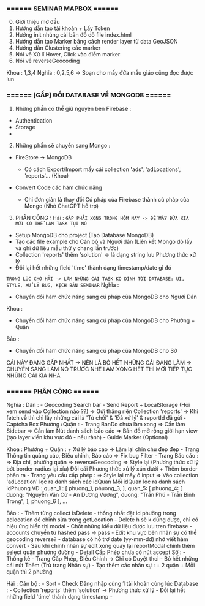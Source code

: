 
### ====== SEMINAR MAPBOX ======
0. Giới thiệu mở đầu
1. Hướng dẫn tạo tài khoản + Lấy Token
2. Hướng init nhúng cái bản đồ dô file index.html
3. Hướng dẫn tạo Marker bằng cách render layer từ data GeoJSON
4. Hướng dẫn Clustering các marker 
5. Nói về Xử lí Hover, Click vào điểm marker
6. Nói về reverseGeocoding

Khoa : 1,3,4
Nghĩa : 0,2,5,6
=> Soạn cho mấy đứa mẫu giáo cũng đọc được lun


### ====== [GẤP] ĐỔI DATABASE VỀ MONGODB ======
1. Những phần có thể giữ nguyên bên Firebase :
- Authentication
- Storage
- 

2. Những phần sẽ chuyển sang Mongo :
- FireStore -> MongoDB
    + Có cách Export/Import mấy cái collection 'ads', 'adLocations', 'reports'... (Khoa)

- Convert Code các hàm chức năng
    + Chỉ đơn giản là thay đổi Cú pháp của Firebase thành cú pháp của Mongo (Nhờ ChatGPT hỗ trợ)

3. PHÂN CÔNG :
Hải : `GẤP PHẢI XONG TRONG HÔM NAY -> ĐỂ MẤY ĐỨA KIA MỚI CÓ THỂ LÀM TASK TỤI NÓ`
- Setup MongoDB cho project (Tạo Database MongoDB)
- Tạo các file example cho Cán bộ và Người dân (Liên kết Mongo dô lấy và ghi dữ liệu mẫu thử y chang lần trước)
- Collection 'reports' thêm 'solution' -> là dạng string lưu Phương thức xử lý
- Đổi lại hết những field 'time' thành dạng timestamp/date gì đó

`TRONG LÚC CHỜ HẢI -> LÀM NHỮNG CÁI TASK KO DÍNH TỚI DATABASE: UI, STYLE, XỬ LÝ BUG, KỊCH BẢN SEMINAR`
Nghĩa :
- Chuyển đổi hàm chức năng sang cú pháp của MongoDB cho Người Dân

Khoa :
- Chuyển đổi hàm chức năng sang cú pháp của MongoDB cho Phường + Quận

Bảo :
- Chuyển đổi hàm chức năng sang cú pháp của MongoDB cho Sở

CÁI NÀY ĐANG GẤP NHẤT -> NÊN LÀ BỎ HẾT NHỮNG CÁI ĐANG LÀM -> CHUYỂN SANG LÀM NÓ TRƯỚC NHE
LÀM XONG HẾT THÌ MỚI TIẾP TỤC NHỮNG CÁI KIA NHA



### ====== PHÂN CÔNG ======

Nghĩa :
    Dân :
        - Geocoding Search bar
        - Send Report + LocalStorage (Hỏi xem send vào Collection nào ??)
            => Gửi thăng rlên Collection 'reports'
            => Khi fetch về thì chỉ lấy những cái là 'Từ chối' & 'Đã xử lý' & reportId đã gửi
        - Captcha Box
    Phường+Quận :
        - Trang BanDo chưa làm xong
            => Cần làm Sidebar
            => Cần làm Nút danh sách báo cáo
            => Bản đồ mở rộng giới hạn view (tạo layer viền khu vực đó - nếu rảnh)
        - Guide Marker (Optional)

Khoa :
    Phường + Quận :
        + Xử lý báo cáo -> Làm lại chỉn chu đẹp đẹp
        - Trang Thông tin quảng cáo, Điều chỉnh, Báo cáo
            => Fix bug Filter
        - Trang Báo cáo :
            => Địa chỉ, phường quận => reverseGeocoding
            => Style lại (Phương thức xử lý bớt border-radius lại xíu)
            Đổi cái Phương thức xử lý xún dưới + Thêm border phân ra
        - Trang yêu cầu cấp phép :
            => Style lại mấy ô input
            => Vào collection 'adLocation' lọc ra danh sách các idQuan
            Mỗi idQuan lọc ra danh sách idPhuong
            VD :
                quan_1 : [
                    phuong_1,
                    phuong_3,
                ],
                quan_5: [
                    phuong_4: [
                        duong: "Nguyễn Văn Cừ - An Dương Vương",
                        duong: "Trần Phú - Trần Bình Trọng",
                    ],
                    phuong_6
                ], ...

Bảo :
    - Thêm từng collect isDelete
    - thống nhất đặt id phường trong adlocation để chỉnh sửa trong getLocation
    - Delete h sẽ k dùng được, chỉ có hiệu ứng hiển thị modal
    - Chốt những kiểu dữ liệu được lưu tren firebase
    - accounts chuyển từ hashed pass -> pass
    - Edit khu vực bên nhân sự có thể geocoding reverse?
    - database có hỗ trợ date (yy-mm-dd) nhớ viết hàm convert
    - Sau khi chỉnh nhân sự edit xong quay lại reportModal chỉnh thêm select quận phường đường
    - Detail Cấp Phép chưa có nút accept
    Sở :
    - Thống kê
    - Trang Cấp Phép, Điều Chỉnh -> Chỉ có Duyệt thoi
    - Bỏ hết những cái nút Thêm (Trừ trang Nhân sự)
    - Tạo thêm các nhân sự :
        + 2 quận
        + Mỗi quận thì 2 phường



Hải :
    Cán bộ :
    - Sort
    - Check Đăng nhập cùng 1 tài khoản cùng lúc
    Database :
    - Collection 'reports' thêm 'solution' -> Phương thức xử lý
    - Đổi lại hết những field 'time' thành dạng timestamp
    - 
